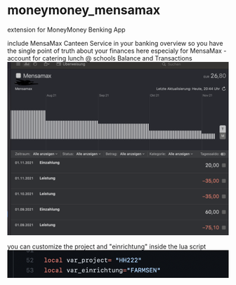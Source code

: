 # moneymoney_mensamax

extension for MoneyMoney Benking App

include MensaMax Canteen Service in your banking overview
so you have the single point of truth about your finances 
here especialy for MensaMax - account for catering lunch @ schools
Balance and Transactions
![screenshot moneymoney](moneymoney_mensamax_screen.png)

you can customize the project and "einrichtung" inside the lua script
![screenshot customize](customize.png)
